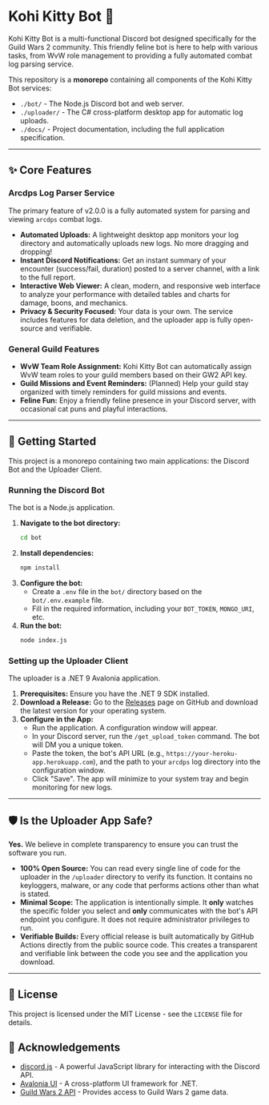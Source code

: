 ﻿# Kohi Kitty Bot 🐾

Kohi Kitty Bot is a multi-functional Discord bot designed specifically for the Guild Wars 2 community. This friendly feline bot is here to help with various tasks, from WvW role management to providing a fully automated combat log parsing service.

This repository is a **monorepo** containing all components of the Kohi Kitty Bot services:
* `./bot/` - The Node.js Discord bot and web server.
* `./uploader/` - The C# cross-platform desktop app for automatic log uploads.
* `./docs/` - Project documentation, including the full application specification.

---

## ✨ Core Features

### Arcdps Log Parser Service
The primary feature of v2.0.0 is a fully automated system for parsing and viewing `arcdps` combat logs.

* **Automated Uploads:** A lightweight desktop app monitors your log directory and automatically uploads new logs. No more dragging and dropping!
* **Instant Discord Notifications:** Get an instant summary of your encounter (success/fail, duration) posted to a server channel, with a link to the full report.
* **Interactive Web Viewer:** A clean, modern, and responsive web interface to analyze your performance with detailed tables and charts for damage, boons, and mechanics.
* **Privacy & Security Focused:** Your data is your own. The service includes features for data deletion, and the uploader app is fully open-source and verifiable.

### General Guild Features
* **WvW Team Role Assignment:** Kohi Kitty Bot can automatically assign WvW team roles to your guild members based on their GW2 API key.
* **Guild Missions and Event Reminders:** (Planned) Help your guild stay organized with timely reminders for guild missions and events.
* **Feline Fun:** Enjoy a friendly feline presence in your Discord server, with occasional cat puns and playful interactions.

---

## 🚀 Getting Started

This project is a monorepo containing two main applications: the Discord Bot and the Uploader Client.

### Running the Discord Bot

The bot is a Node.js application.

1.  **Navigate to the bot directory:**
    ```bash
    cd bot
    ```
2.  **Install dependencies:**
    ```bash
    npm install
    ```
3.  **Configure the bot:**
    * Create a `.env` file in the `bot/` directory based on the `bot/.env.example` file.
    * Fill in the required information, including your `BOT_TOKEN`, `MONGO_URI`, etc.
4.  **Run the bot:**
    ```bash
    node index.js
    ```

### Setting up the Uploader Client

The uploader is a .NET 9 Avalonia application.

1.  **Prerequisites:** Ensure you have the .NET 9 SDK installed.
2.  **Download a Release:** Go to the [Releases](https://github.com/kohi-gg/kohi_kitty_bot/releases) page on GitHub and download the latest version for your operating system.
3.  **Configure in the App:**
    * Run the application. A configuration window will appear.
    * In your Discord server, run the `/get_upload_token` command. The bot will DM you a unique token.
    * Paste the token, the bot's API URL (e.g., `https://your-heroku-app.herokuapp.com`), and the path to your `arcdps` log directory into the configuration window.
    * Click "Save". The app will minimize to your system tray and begin monitoring for new logs.

---

## 🛡️ Is the Uploader App Safe?

**Yes.** We believe in complete transparency to ensure you can trust the software you run.

* **100% Open Source:** You can read every single line of code for the uploader in the `/uploader` directory to verify its function. It contains no keyloggers, malware, or any code that performs actions other than what is stated.
* **Minimal Scope:** The application is intentionally simple. It **only** watches the specific folder you select and **only** communicates with the bot's API endpoint you configure. It does not require administrator privileges to run.
* **Verifiable Builds:** Every official release is built automatically by GitHub Actions directly from the public source code. This creates a transparent and verifiable link between the code you see and the application you download.

---

## 📄 License

This project is licensed under the MIT License - see the `LICENSE` file for details.

## 🙏 Acknowledgements

* [discord.js](https://discord.js.org/) - A powerful JavaScript library for interacting with the Discord API.
* [Avalonia UI](https://avaloniaui.net/) - A cross-platform UI framework for .NET.
* [Guild Wars 2 API](https://wiki.guildwars2.com/wiki/API:Main) - Provides access to Guild Wars 2 game data.
